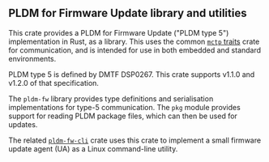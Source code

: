 PLDM for Firmware Update library and utilities
----------------------------------------------

This crate provides a PLDM for Firmware Update ("PLDM type 5") implementation
in Rust, as a library. This uses the common [`mctp` traits](../mctp) crate for
communication, and is intended for use in both embedded and standard
environments.

PLDM type 5 is defined by DMTF DSP0267. This crate supports v1.1.0 and v1.2.0
of that specification.

The `pldm-fw` library provides type definitions and serialisation
implementations for type-5 communication. The `pkg` module provides support for
reading PLDM package files, which can then be used for updates.

The related [`pldm-fw-cli`](../pldm-fw-cli) crate uses this crate to implement a
small firmware update agent (UA) as a Linux command-line utility.
